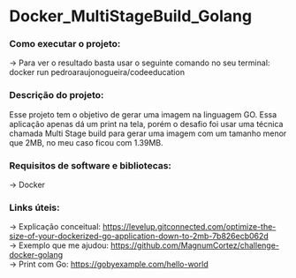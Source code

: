 # Docker_MultiStageBuild_Golang  

### Como executar o projeto:  
-> Para ver o resultado basta usar o seguinte comando no seu terminal:   
docker run pedroaraujonogueira/codeeducation  

### Descrição do projeto:  
Esse projeto tem o objetivo de gerar uma imagem na linguagem GO. Essa 
aplicação apenas dá um print na tela, porém o desafio foi usar 
uma técnica chamada Multi Stage build para gerar uma imagem com 
um tamanho menor que 2MB, no meu caso ficou com 1.39MB.   

### Requisitos de software e bibliotecas:  
-> Docker  

### Links úteis:  
-> Explicação conceitual: https://levelup.gitconnected.com/optimize-the-size-of-your-dockerized-go-application-down-to-2mb-7b826ecb062d  
-> Exemplo que me ajudou: https://github.com/MagnumCortez/challenge-docker-golang    
-> Print com Go: https://gobyexample.com/hello-world  
